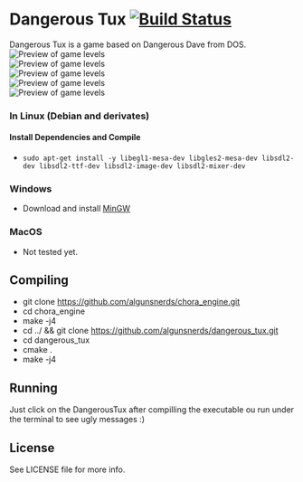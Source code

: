 # Dangerous Tux [![Build Status](https://travis-ci.org/algunsnerds/dangerous_tux.svg?branch=master)](https://travis-ci.org/algunsnerds/dangerous_tux)
Dangerous Tux is a game based on Dangerous Dave from DOS.  
![Preview of game levels](https://s26.postimg.cc/5r7o4nrzd/image.jpg)  
![Preview of game levels](https://s26.postimg.cc/j84mnjx61/image.jpg)  
![Preview of game levels](https://s26.postimg.cc/z6dcdojo9/image.jpg)  
![Preview of game levels](https://s26.postimg.cc/63z2aupop/image.jpg)  
![Preview of game levels](https://s26.postimg.cc/apv6j73i1/image.jpg)  

### In Linux (Debian and derivates)
#### Install Dependencies and Compile
- `sudo apt-get install -y libegl1-mesa-dev libgles2-mesa-dev libsdl2-dev libsdl2-ttf-dev libsdl2-image-dev libsdl2-mixer-dev` 
### Windows
- Download and install [MinGW](https://sourceforge.net/projects/mingw/files/)
### MacOS
- Not tested yet.

## Compiling
- git clone https://github.com/algunsnerds/chora_engine.git
- cd chora_engine 
- make -j4
- cd ../ && git clone https://github.com/algunsnerds/dangerous_tux.git
- cd dangerous_tux 
- cmake .
- make -j4

## Running 
Just click on the DangerousTux after compilling the executable ou run under the terminal to see ugly messages :)

## License
See LICENSE file for more info.
